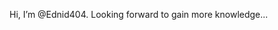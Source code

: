Hi, I’m @Ednid404. Looking forward to gain more knowledge...

<!---
Ednid404/Ednid404 is a ✨ special ✨ repository because its `README.md` (this file) appears on your GitHub profile.
You can click the Preview link to take a look at your changes.
--->
